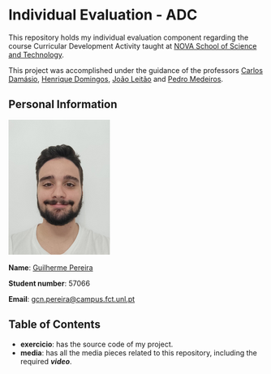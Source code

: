 # Individual Evaluation - ADC
This repository holds my individual evaluation component regarding the course Curricular Development Activity taught at [NOVA School of Science and Technology](https://www.fct.unl.pt/en).

This project was accomplished under the guidance of the professors [Carlos Damásio](https://www.di.fct.unl.pt/pessoas/docentes/carlos-augusto-isaac-pilo-viegas-damasio), [Henrique Domingos](https://www.di.fct.unl.pt/pessoas/docentes/henrique-joao-lopes-domingos), [João Leitão](https://www.di.fct.unl.pt/pessoas/docentes/joao-leitao) and [Pedro Medeiros](https://www.di.fct.unl.pt/pessoas/docentes/pedro-abilio-duarte-de-medeiros).


## Personal Information

![This is my face. Beautiful, I know.](https://github.com/the-Kob/individual-evaluation-ADC/blob/main/media/Design%20sem%20nome.png)

**Name**: [Guilherme Pereira](https://kob-gp.itch.io)

**Student number**: 57066

**Email**: gcn.pereira@campus.fct.unl.pt


## Table of Contents
- **exercicio**: has the source code of my project.
- **media**: has all the media pieces related to this repository, including the required ***video***.

